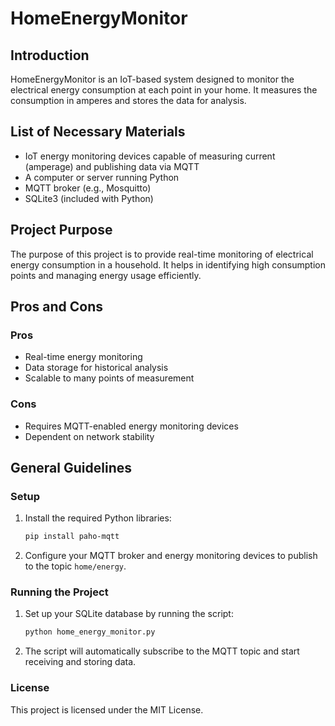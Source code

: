 # HomeEnergyMonitor

## Introduction
HomeEnergyMonitor is an IoT-based system designed to monitor the electrical energy consumption at each point in your home. It measures the consumption in amperes and stores the data for analysis.

## List of Necessary Materials
- IoT energy monitoring devices capable of measuring current (amperage) and publishing data via MQTT
- A computer or server running Python
- MQTT broker (e.g., Mosquitto)
- SQLite3 (included with Python)

## Project Purpose
The purpose of this project is to provide real-time monitoring of electrical energy consumption in a household. It helps in identifying high consumption points and managing energy usage efficiently.

## Pros and Cons
### Pros
- Real-time energy monitoring
- Data storage for historical analysis
- Scalable to many points of measurement
### Cons
- Requires MQTT-enabled energy monitoring devices
- Dependent on network stability

## General Guidelines
### Setup
1. Install the required Python libraries:
    ```sh
    pip install paho-mqtt
    ```
2. Configure your MQTT broker and energy monitoring devices to publish to the topic `home/energy`.

### Running the Project
1. Set up your SQLite database by running the script:
    ```sh
    python home_energy_monitor.py
    ```
2. The script will automatically subscribe to the MQTT topic and start receiving and storing data.

### License
This project is licensed under the MIT License.
